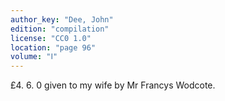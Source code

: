 ```yaml
---
author_key: "Dee, John"
edition: "compilation"
license: "CC0 1.0"
location: "page 96"
volume: "Ⅰ"
---
```

£4. 6. 0 given to my wife by Mr Francys Wodcote.
